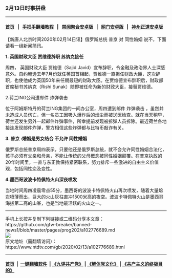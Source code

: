 ### 2月13日时事拼盘
------------------------

#### [首页](https://github.com/gfw-breaker/banned-news1/blob/master/README.md) &nbsp;&nbsp;|&nbsp;&nbsp; [手把手翻墙教程](https://github.com/gfw-breaker/guides/wiki) &nbsp;&nbsp;|&nbsp;&nbsp; [禁闻聚合安卓版](https://github.com/gfw-breaker/bn-android) &nbsp;&nbsp;|&nbsp;&nbsp; [网门安卓版](https://github.com/oGate2/oGate) &nbsp;&nbsp;|&nbsp;&nbsp; [神州正道安卓版](https://github.com/SzzdOgate/update) 



<div><div class="post_content" itemprop="articleBody">
 <p>
  【新唐人北京时间2020年02月14日讯】俄罗斯总统
  <ok href="https://www.ntdtv.com/gb/普京.htm">
   普京
  </ok>
  对
  <ok href="https://www.ntdtv.com/gb/同性婚姻.htm">
   同性婚姻
  </ok>
  说不，下面请看一组新闻简讯。
 </p>
 <p>
  <strong>
   1.
   <ok href="https://www.ntdtv.com/gb/英国财政大臣.htm">
    英国财政大臣
   </ok>
   贾维德辞职 苏纳克接任
  </strong>
 </p>
 <p>
  周四，
  <ok href="https://www.ntdtv.com/gb/英国财政大臣.htm">
   英国财政大臣
  </ok>
  贾维德（Sajid Javid）宣布辞职，令金融及政治界人士深感意外。自约翰逊去年7月份就任英国首相起，贾维德一直担任财政大臣，这次辞职，也使他成为英国50年来任期最短的财政大臣。在贾维德宣布辞职后，财政部首席秘书苏纳克（Rishi Sunak）随即被任命为新的财政大臣，接替贾维德。
 </p>
 <p>
  2.荷兰ING公司遭邮件
  <ok href="https://www.ntdtv.com/gb/炸弹袭击.htm">
   炸弹袭击
  </ok>
 </p>
 <p>
  位于阿姆斯特丹的荷兰ING集团的一间办公室，周四遭到邮件
  <ok href="https://www.ntdtv.com/gb/炸弹袭击.htm">
   炸弹袭击
  </ok>
  ，虽然并未造成人员伤亡，但一名员工因吸入爆炸后的烟尘而被送医检查。就在当天稍早，荷兰还发生另外一起邮件炸弹事件，所幸提前发现被拆弹人员拆除。最近荷兰各地接连发现邮件炸弹，警方相信这些炸弹都与比特币敲诈有关。
 </p>
 <p>
  <strong>
   3.
   <ok href="https://www.ntdtv.com/gb/普京.htm">
    普京
   </ok>
   :婚姻是男女结合 不允许
   <ok href="https://www.ntdtv.com/gb/同性婚姻.htm">
    同性婚姻
   </ok>
  </strong>
 </p>
 <p>
  俄罗斯总统普京周四表示，只要他还是俄罗斯总统，就不会允许同性婚姻合法化，孩子必须有父亲和母亲，不能让传统的父母概念被同性婚姻颠覆。在普京执政的20年时间里，一直与东正教保持紧密联系，努力排斥一些激进的自由主义价值观，包括同性恋及变性。
 </p>
 <p>
  <strong>
   4.墨西哥波波卡特佩特火山深夜喷发
  </strong>
 </p>
 <p>
  当地时间周四凌晨零点55分，墨西哥的波波卡特佩特火山再次喷发，随着大量熔岩喷薄而出，巨大的火山灰柱直冲1500米高的夜空。波波卡特佩特火山是墨西哥海拔第二高的山峯，也是当地最活跃的火山之一。
 </p>
 <div class="single_ad">
 </div>
</div>
</div>
<hr/>
手机上长按并复制下列链接或二维码分享本文章：<br/>
https://github.com/gfw-breaker/banned-news1/blob/master/pages/prog202/a102776689.md <br/>
<a href='https://github.com/gfw-breaker/banned-news1/blob/master/pages/prog202/a102776689.md'><img src='https://github.com/gfw-breaker/banned-news1/blob/master/pages/prog202/a102776689.md.png'/></a> <br/>
原文地址（需翻墙访问）：https://www.ntdtv.com/gb/2020/02/13/a102776689.html


------------------------
#### [首页](https://github.com/gfw-breaker/banned-news1/blob/master/README.md) &nbsp;|&nbsp; [一键翻墙软件](https://github.com/gfw-breaker/nogfw/blob/master/README.md) &nbsp;| [《九评共产党》](https://github.com/gfw-breaker/9ping.md/blob/master/README.md#九评之一评共产党是什么) | [《解体党文化》](https://github.com/gfw-breaker/jtdwh.md/blob/master/README.md) | [《共产主义的终极目的》](https://github.com/gfw-breaker/gczydzjmd.md/blob/master/README.md)


<img src='http://gfw-breaker.win/banned-news/pages/prog202/a102776689.md' width='0px' height='0px'/>